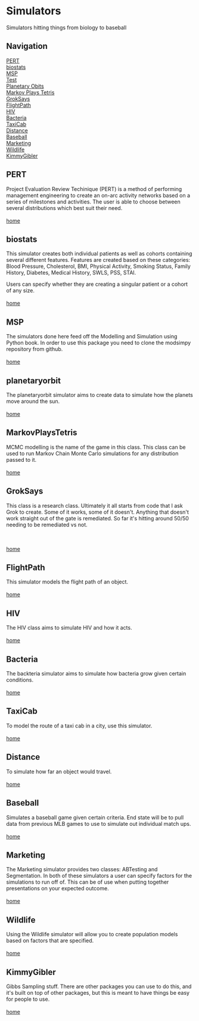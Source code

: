 # Simulators
Simulators hitting things from biology to baseball

## Navigation
[PERT](#pert) <br>
[biostats](#biostats)<br>
[MSP](#msp)<br>
[Test](#tests)<br>
[Planetary Obits](#planetaryorbit) <br>
[Markov Plays Tetris](#markovplaystetris) <br>
[GrokSays](#groksays)<br>
[FlightPath](#flightpath)<br>
[HIV](#hiv)<br>
[Bacteria](#bacteria)<br>
[TaxiCab](#taxicab)<br>
[Distance](#distance)<br>
[Baseball](#baseball)<br>
[Marketing](#marketing)<br>
[Wildlife](#wildlife)<br>
[KimmyGibler](#kimmygibler)<br>

## PERT
Project Evaluation Review Techinique (PERT) is a method of performing management engineering to create an on-arc activity networks based on a series of milestones and activities.  The user is able to choose between several distributions which best suit their need.
<br><br>[home](#navigation)

## biostats
This simulator creates both individual patients as well as cohorts containing several different features.  Features are created based on these categories: Blood Pressure, Cholesterol, BMI, Physical Activity, Smoking Status, Family History, Diabetes, Medical History, SWLS, PSS, STAI. <br>

Users can specify whether they are creating a singular patient or a cohort of any size.
<br><br>[home](#navigation)

## MSP
The simulators done here feed off the Modelling and Simulation using Python book.  In order to use this package you need to clone the modsimpy repository from github.
<br><br>[home](#navigation)

## planetaryorbit
The planetaryorbit simulator aims to create data to simulate how the planets move around the sun.
<br><br>[home](#navigation)

## MarkovPlaysTetris
MCMC modelling is the name of the game in this class.  This class can be used to run Markov Chain Monte Carlo simulations for any distribution passed to it.
<br><br>[home](#navigation)

## GrokSays
This class is a research class.  Ultimately it all starts from code that I ask Grok to create.  Some of it works, some of it doesn't.  Anything that doesn't work straight out of the gate is remediated.  So far it's hitting around 50/50 needing to be remediated vs not.


<br><br>[home](#navigation)

## FlightPath
This simulator models the flight path of an object.
<br><br>[home](#navigation)

## HIV
The HIV class aims to simulate HIV and how it acts.
<br><br>[home](#navigation)

## Bacteria
The backteria simulator aims to simulate how bacteria grow given certain conditions.
<br><br>[home](#navigation)

## TaxiCab
To model the route of a taxi cab in a city, use this simulator.
<br><br>[home](#navigation)

## Distance
To simulate how far an object would travel.
<br><br>[home](#navigation)

## Baseball
Simulates a baseball game given certain criteria.  End state will be to pull data from previous MLB games to use to simulate out individual match ups.
<br><br>[home](#navigation)

## Marketing
The Marketing simulator provides two classes: ABTesting and Segmentation.  In both of these simulators a user can specify factors for the simulations to run off of.  This can be of use when putting together presentations on your expected outcome.
<br><br>[home](#navigation)

## Wildlife
Using the Wildlife simulator will allow you to create population models based on factors that are specified.
<br><br>[home](#navigation)

## KimmyGibler
Gibbs Sampling stuff.  There are other packages you can use to do this, and it's built on top of other packages, but this is meant to have things be easy for people to use.
<br><br>[home](#navigation)
